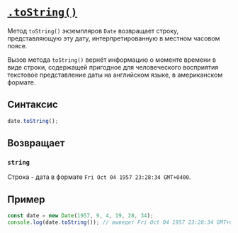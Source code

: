 # [`.toString()`](../index.md)

Метод `toString()` экземпляров `Date` возвращает строку, представляющую эту дату, интерпретированную в местном часовом поясе.

Вызов метода `toString()` вернёт информацию о моменте времени в виде строки, содержащей пригодное для человеческого восприятия текстовое представление даты на английском языке, в американском формате.

## Синтаксис

```js
date.toString();
```

## Возвращает

### `string`

Строка - дата в формате `Fri Oct 04 1957 23:28:34 GMT+0400`.

## Пример

```js
const date = new Date(1957, 9, 4, 19, 28, 34);
console.log(date.toString()); // выведет Fri Oct 04 1957 23:28:34 GMT+0400 (Russian Standard Time)
```
